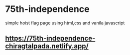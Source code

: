 # 75th-independence
simple hoist flag page using html,css and vanila javascript

## https://75th-independence-chiragtalpada.netlify.app/
